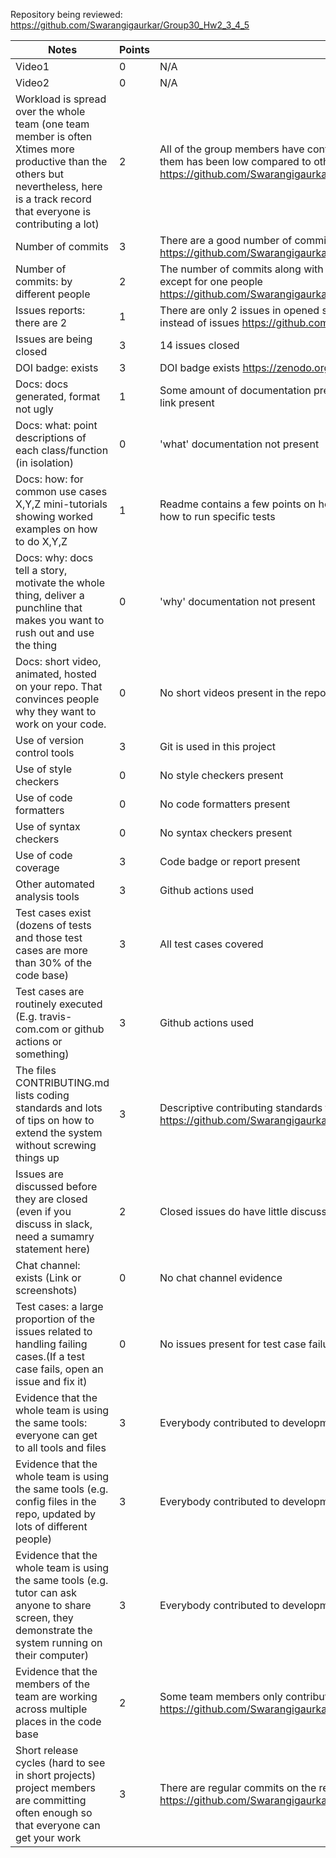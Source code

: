 Repository being reviewed: https://github.com/Swarangigaurkar/Group30_Hw2_3_4_5

|Notes|Points|Evidence|
|-----|------|---------|
| Video1 | 0 | N/A | 
| Video2 | 0 | N/A | 
| Workload is spread over the whole team (one team member is often Xtimes more productive than the others but nevertheless, here is a track record that everyone is contributing a lot) | 2 | All of the group members have contributed to the project, but contribution of three of them has been low compared to others https://github.com/Swarangigaurkar/Group30_Hw2_3_4_5/graphs/contributors |
|Number of commits| 3 | There are a good number of commits in this repo https://github.com/Swarangigaurkar/Group30_Hw2_3_4_5/commits/main |
|Number of commits: by different people| 2 | The number of commits along with the changes made appear mostly balanced, except for one people https://github.com/Swarangigaurkar/Group30_Hw2_3_4_5/graphs/contributors |
|Issues reports: there are 2| 1 | There are only 2 issues in opened state, and both of them are more of a todo list instead of issues https://github.com/Swarangigaurkar/Group30_Hw2_3_4_5/issues |
|Issues are being closed| 3 | 14 issues closed |
|DOI badge: exists| 3 | DOI badge exists https://zenodo.org/record/7113667#.YzZ5d3bMLEY |
|Docs: docs generated, format not ugly | 1 | Some amount of documentation present in the Readme, no specific documentation link present |
|Docs: what: point descriptions of each class/function (in isolation) | 0 | 'what' documentation not present |
|Docs: how: for common use cases X,Y,Z mini-tutorials showing worked examples on how to do X,Y,Z| 1 | Readme contains a few points on how to get started with the tool. No description of how to run specific tests |
|Docs: why: docs tell a story, motivate the whole thing, deliver a punchline that makes you want to rush out and use the thing| 0 | 'why' documentation not present |
|Docs: short video, animated, hosted on your repo. That convinces people why they want to work on your code.| 0 | No short videos present in the repo |
|Use of version control tools| 3 | Git is used in this project |
|Use of style checkers | 0 | No style checkers present |
|Use of code formatters | 0 | No code formatters present |
|Use of syntax checkers | 0 | No syntax checkers present |
|Use of code coverage | 3 | Code badge or report present |
|Other automated analysis tools| 3 | Github actions used |
|Test cases exist (dozens of tests and those test cases are more than 30% of the code base)| 3 | All test cases covered |
|Test cases are routinely executed (E.g. travis-com.com or github actions or something) | 3 | Github actions used |
|The files CONTRIBUTING.md lists coding standards and lots of tips on how to extend the system without screwing things up| 3 | Descriptive contributing standards file present https://github.com/Swarangigaurkar/Group30_Hw2_3_4_5/blob/main/Contributing.md |
|Issues are discussed before they are closed (even if you discuss in slack, need a sumamry statement here) | 2 | Closed issues do have little discussion |
|Chat channel: exists (Link or screenshots)| 0 | No chat channel evidence |
|Test cases: a large proportion of the issues related to handling failing cases.(If a test case fails, open an issue and fix it) | 0 | No issues present for test case failures |
|Evidence that the whole team is using the same tools: everyone can get to all tools and files| 3 | Everybody contributed to development |
|Evidence that the whole team is using the same tools (e.g. config files in the repo, updated by lots of different people)| 3 | Everybody contributed to development |
|Evidence that the whole team is using the same tools (e.g. tutor can ask anyone to share screen, they demonstrate the system running on their computer)| 3 | Everybody contributed to development |
|Evidence that the members of the team are working across multiple places in the code base| 2 | Some team members only contributed on a few different files in the code base https://github.com/Swarangigaurkar/Group30_Hw2_3_4_5/graphs/contributors|
|Short release cycles (hard to see in short projects) project members are committing often enough so that everyone can get your work| 3 | There are regular commits on the repository https://github.com/Swarangigaurkar/Group30_Hw2_3_4_5/graphs/contributors|